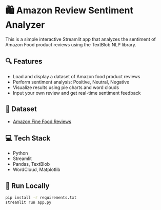# 🛍️ Amazon Review Sentiment Analyzer

This is a simple interactive Streamlit app that analyzes the sentiment of Amazon Food product reviews using the TextBlob NLP library.

## 🔍 Features

- Load and display a dataset of Amazon food product reviews
- Perform sentiment analysis: Positive, Neutral, Negative
- Visualize results using pie charts and word clouds
- Input your own review and get real-time sentiment feedback

## 📂 Dataset

- [Amazon Fine Food Reviews](https://www.kaggle.com/datasets/snap/amazon-fine-food-reviews)

## 💻 Tech Stack

- Python
- Streamlit
- Pandas, TextBlob
- WordCloud, Matplotlib

## 🚀 Run Locally

```bash
pip install -r requirements.txt
streamlit run app.py
```
